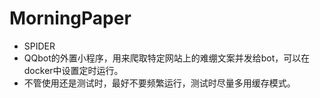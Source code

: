 # MorningPaper
+ SPIDER
+ QQbot的外置小程序，用来爬取特定网站上的难绷文案并发给bot，可以在docker中设置定时运行。
+ 不管使用还是测试时，最好不要频繁运行，测试时尽量多用缓存模式。
